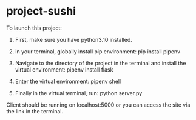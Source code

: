 # project-sushi

To launch this project:

1. First, make sure you have python3.10 installed.

2. in your terminal, globally install pip environment: pip install pipenv

3. Navigate to the directory of the project in the terminal and install the virtual environment: pipenv install flask

4. Enter the virtual environment: pipenv shell

5. Finally in the virtual terminal, run: python server.py

Client should be running on localhost:5000 or you can access the site via the link in the terminal.
